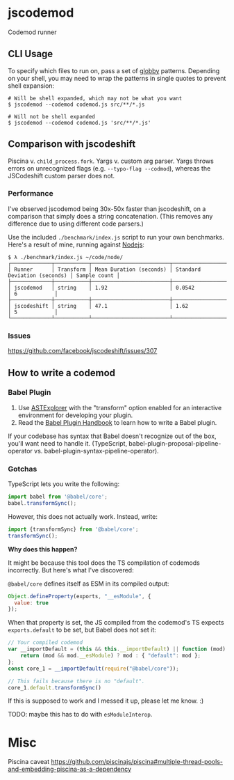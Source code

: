 # jscodemod
Codemod runner

## CLI Usage
To specify which files to run on, pass a set of [globby](https://www.npmjs.com/package/globby) patterns. Depending on your shell, you may need to wrap the patterns in single quotes to prevent shell expansion:

```
# Will be shell expanded, which may not be what you want
$ jscodemod --codemod codemod.js src/**/*.js

# Will not be shell expanded
$ jscodemod --codemod codemod.js 'src/**/*.js'
```

## Comparison with jscodeshift
Piscina v. `child_process.fork`.
Yargs v. custom arg parser. Yargs throws errors on unrecognized flags (e.g. `--typo-flag --codmod`), whereas the JSCodeshift custom parser does not.

### Performance
I've observed jscodemod being 30x-50x faster than jscodeshift, on a comparison that simply does a string concatenation. (This removes any difference due to using different code parsers.)

Use the included `./benchmark/index.js` script to run your own benchmarks. Here's a result of mine, running against [Nodejs](https://github.com/nodejs/node):

```
$ λ ./benchmark/index.js ~/code/node/
┌─────────────┬───────────┬─────────────────────────┬──────────────────────────────┬──────────────┐
│ Runner      │ Transform │ Mean Duration (seconds) │ Standard Deviation (seconds) │ Sample count │
├─────────────┼───────────┼─────────────────────────┼──────────────────────────────┼──────────────┤
│ jscodemod   │ string    │ 1.92                    │ 0.0542                       │ 6            │
├─────────────┼───────────┼─────────────────────────┼──────────────────────────────┼──────────────┤
│ jscodeshift │ string    │ 47.1                    │ 1.62                         │ 5            │
└─────────────┴───────────┴─────────────────────────┴──────────────────────────────┴──────────────┘
```

### Issues
https://github.com/facebook/jscodeshift/issues/307

## How to write a codemod
### Babel Plugin
1. Use [ASTExplorer](https://astexplorer.net/) with the "transform" option enabled for an interactive environment for developing your plugin.
1. Read the [Babel Plugin Handbook](https://github.com/jamiebuilds/babel-handbook/) to learn how to write a Babel plugin.

If your codebase has syntax that Babel doesn't recognize out of the box, you'll want need to handle it. (TypeScript, babel-plugin-proposal-pipeline-operator vs. babel-plugin-syntax-pipeline-operator).

### Gotchas
TypeScript lets you write the following:

```ts
import babel from '@babel/core';
babel.transformSync();
```

However, this does not actually work. Instead, write:

```ts
import {transformSync} from '@babel/core';
transformSync();
```

**Why does this happen?**

It might be because this tool does the TS compilation of codemods incorrectly. But here's what I've discovered:

`@babel/core` defines itself as ESM in its compiled output:

```js
Object.defineProperty(exports, "__esModule", {
  value: true
});
```

When that property is set, the JS compiled from the codemod's TS expects `exports.default` to be set, but Babel does not set it:

```js
// Your compiled codemod
var __importDefault = (this && this.__importDefault) || function (mod) {
    return (mod && mod.__esModule) ? mod : { "default": mod };
};
const core_1 = __importDefault(require("@babel/core"));

// This fails because there is no "default".
core_1.default.transformSync()
```

If this is supposed to work and I messed it up, please let me know. :)

TODO: maybe this has to do with `esModuleInterop`.

# Misc
Piscina caveat https://github.com/piscinajs/piscina#multiple-thread-pools-and-embedding-piscina-as-a-dependency